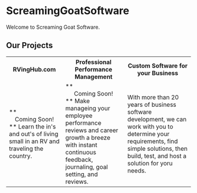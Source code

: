 # ScreamingGoatSoftware

Welcome to Screaming Goat Software.  

## Our Projects

<table width="100%" cellpadding="10">
  <tr>
    <th>RVingHub.com</th>
    <th>Professional Performance Management</th>
    <th>Custom Software for your Business</th>
  <tr>
    <td>**<div align="center">Coming Soon!</div>** Learn the in's and out's of living small in an RV and traveling the country. </td>
    <td>**<div align="center">Coming Soon!</div>** Make manageing your employee performance reviews and career growth a breeze with instant continuous feedback, journaling, goal setting, and reviews. </td>
    <td>With more than 20 years of business software development, we can work with you to determine your requirements, find simple solutions, then build, test, and host a solution for yoru needs.</td>
  </tr>
</table>
